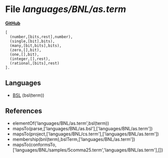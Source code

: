 # File _languages/BNL/as.term_
**[GitHub](https://github.com/softlang/yas/blob/master/languages/BNL/as.term)**
```
[
  (number,[bits,rest],number),
  (single,[bit],bits),
  (many,[bit,bits],bits),
  (zero,[],bit),
  (one,[],bit),
  (integer,[],rest),
  (rational,[bits],rest)
].
```

## Languages
* [BSL](../languages/BSL.md) (bsl(term))

## References
* elementOf('languages/BNL/as.term',bsl(term))
* mapsTo(parse,['languages/BNL/as.bsl'],['languages/BNL/as.term'])
* mapsTo(project,['languages/BNL/cs.term'],['languages/BNL/as.term'])
* membership(bnl(term),bslTerm,['languages/BNL/as.term'])
* mapsTo(conformsTo,['languages/BNL/samples/5comma25.term','languages/BNL/as.term'],[])
